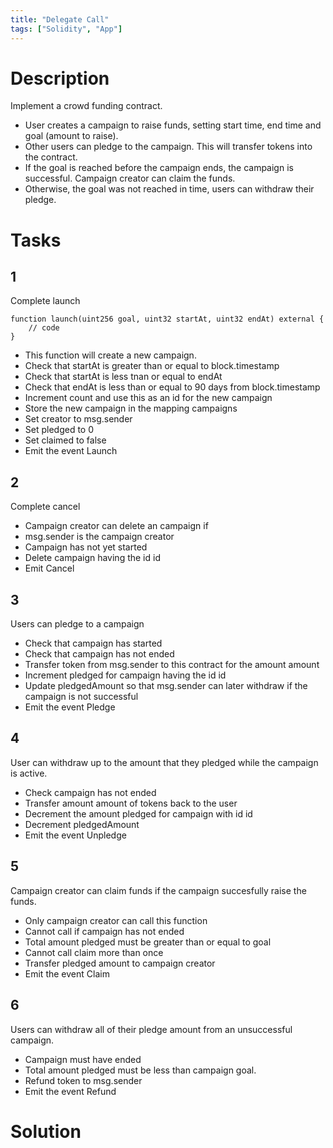 ```yaml
---
title: "Delegate Call"
tags: ["Solidity", "App"]
---
```


# Description


Implement a crowd funding contract.

- User creates a campaign to raise funds, setting start time, end time and goal (amount to raise).
- Other users can pledge to the campaign. This will transfer tokens into the contract.
- If the goal is reached before the campaign ends, the campaign is successful. Campaign creator can claim the funds.
- Otherwise, the goal was not reached in time, users can withdraw their pledge.


# Tasks

## 1

Complete launch

```
function launch(uint256 goal, uint32 startAt, uint32 endAt) external {
    // code
}
```

- This function will create a new campaign.
- Check that startAt is greater than or equal to block.timestamp
- Check that startAt is less tnan or equal to endAt
- Check that endAt is less than or equal to 90 days from block.timestamp
- Increment count and use this as an id for the new campaign
- Store the new campaign in the mapping campaigns
- Set creator to msg.sender
- Set pledged to 0
- Set claimed to false
- Emit the event Launch

## 2

Complete cancel

- Campaign creator can delete an campaign if
- msg.sender is the campaign creator
- Campaign has not yet started
- Delete campaign having the id id
- Emit Cancel

## 3

Users can pledge to a campaign

- Check that campaign has started
- Check that campaign has not ended
- Transfer token from msg.sender to this contract for the amount amount
- Increment pledged for campaign having the id id
- Update pledgedAmount so that msg.sender can later withdraw if the campaign is not successful
- Emit the event Pledge

## 4

User can withdraw up to the amount that they pledged while the campaign is active.

- Check campaign has not ended
- Transfer amount amount of tokens back to the user
- Decrement the amount pledged for campaign with id id
- Decrement pledgedAmount
- Emit the event Unpledge

## 5

Campaign creator can claim funds if the campaign succesfully raise the funds.

- Only campaign creator can call this function
- Cannot call if campaign has not ended
- Total amount pledged must be greater than or equal to goal
- Cannot call claim more than once
- Transfer pledged amount to campaign creator
- Emit the event Claim

## 6

Users can withdraw all of their pledge amount from an unsuccessful campaign.

- Campaign must have ended
- Total amount pledged must be less than campaign goal.
- Refund token to msg.sender
- Emit the event Refund

# Solution
